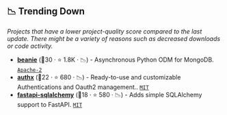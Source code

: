 ## 📉 Trending Down

_Projects that have a lower project-quality score compared to the last update. There might be a variety of reasons such as decreased downloads or code activity._

- <b><a href="https://github.com/roman-right/beanie">beanie</a></b> (🥉30 ·  ⭐ 1.8K · 📉) - Asynchronous Python ODM for MongoDB. <code><a href="http://bit.ly/3nYMfla">Apache-2</a></code>
- <b><a href="https://github.com/yezz123/authx">authx</a></b> (🥈22 ·  ⭐ 680 · 📉) - Ready-to-use and customizable Authentications and Oauth2 management.. <code><a href="http://bit.ly/34MBwT8">MIT</a></code>
- <b><a href="https://github.com/mfreeborn/fastapi-sqlalchemy">fastapi-sqlalchemy</a></b> (🥉18 ·  ⭐ 580 · 📉) - Adds simple SQLAlchemy support to FastAPI. <code><a href="http://bit.ly/34MBwT8">MIT</a></code>

